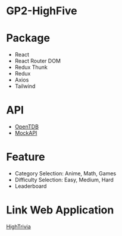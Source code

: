 # GP2-HighFive

# Package
- React
- React Router DOM
- Redux Thunk
- Redux
- Axios
- Tailwind

# API
- [OpenTDB](https://opentdb.com/)
- [MockAPI](https://mockapi.io/)

# Feature
- Category Selection: Anime, Math, Games
- Difficulty Selection: Easy, Medium, Hard
- Leaderboard

# Link Web Application
[HighTrivia](https://high-trivia.netlify.app)
